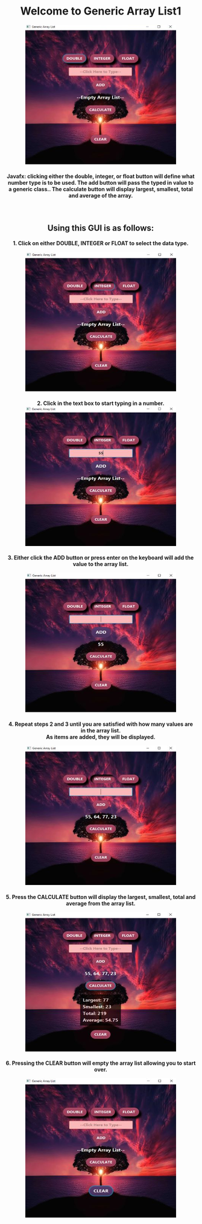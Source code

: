 
<h1 align="center">Welcome to Generic Array List1</h1>

<p align="center"><img src=/images/main_image.jpg></p>
<h4 align="center">
  Javafx: clicking either the double, integer, or float button will define what
  number type is to be used. The add button will pass the typed in value to
  a generic class.. The calculate	button will display largest, smallest,
  total and average of the array.
</h4>
<br>

<h2 align="center">Using this GUI is as follows:</h2>

<h4 align="center">
    1. Click on either DOUBLE, INTEGER or FLOAT to select the data type.
<p align="center"><img src=/images/number_type.jpg></p>
  <!-- ![number image](/images/number_type.jpg "Selecting Number Type") -->
</h4>

<h4 align="center">
    2. Click in the text box to start typing in a number.

<!-- <p align="center"> -->
<img src=/images/add_number.jpg>
<!-- </p> -->
  <!-- ![add number image](/images/add_number.jpg "Typing in the textbox") -->
</h4>

<h4 align="center">
    3. Either click the ADD button or press enter on the keyboard will add the value to the array list.
<p align="center"><img src=/images/added.jpg></p>
  <!-- ![added image](/images/added.jpg "Value added") -->
</h4>

<h4 align="center">
    4. Repeat steps 2 and 3 until you are satisfied with how many values are in the array list.
<br>  
    As items are added, they will be displayed.
<p align="center"><img src=/images/add_more_numbers.jpg></p>
  <!-- ![add more numbers image](/images/add_more_numbers.jpg "Add more values") -->
</h4>

<h4 align="center">
    5. Press the CALCULATE button will display the largest, smallest, total and average from the array list.
    <p align="center"><img src=/images/calculate.jpg></p>
    <!-- ![calculate image](/images/calculate.jpg "Calculate array list") -->
</h4>

<h4 align="center">
    6. Pressing the CLEAR button will empty the array list allowing you to start over.
<p align="center"><img src=/images/clear.jpg></p>
    <!-- ![clear image](/images/clear.jpg "Clearing everything") -->
</h4>


<!-- For more details see [GitHub Flavored Markdown](https://guides.github.com/features/mastering-markdown/). -->
<!-- You can use the [editor on GitHub](https://github.com/zuki07/Generic_array_list1/edit/gh-pages/index.md) to maintain and preview the content for your website in Markdown files. -->
